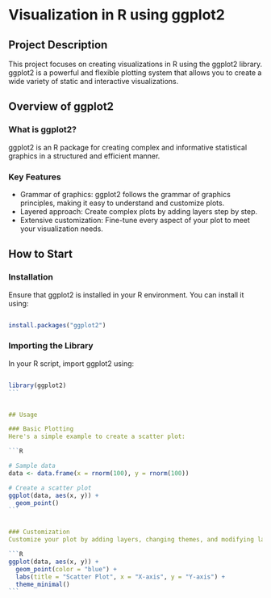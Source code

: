 # Visualization in R using ggplot2

## Project Description
This project focuses on creating visualizations in R using the ggplot2 library. ggplot2 is a powerful and flexible plotting system that allows you to create a wide variety of static and interactive visualizations.

## Overview of ggplot2

### What is ggplot2?
ggplot2 is an R package for creating complex and informative statistical graphics in a structured and efficient manner.

### Key Features
- Grammar of graphics: ggplot2 follows the grammar of graphics principles, making it easy to understand and customize plots.
- Layered approach: Create complex plots by adding layers step by step.
- Extensive customization: Fine-tune every aspect of your plot to meet your visualization needs.

## How to Start

### Installation
Ensure that ggplot2 is installed in your R environment. You can install it using:

```R

install.packages("ggplot2")
```

### Importing the Library
In your R script, import ggplot2 using:

````R

library(ggplot2)
```


## Usage

### Basic Plotting
Here's a simple example to create a scatter plot:

```R

# Sample data
data <- data.frame(x = rnorm(100), y = rnorm(100))

# Create a scatter plot
ggplot(data, aes(x, y)) +
  geom_point()
```


### Customization
Customize your plot by adding layers, changing themes, and modifying labels.

```R
ggplot(data, aes(x, y)) +
  geom_point(color = "blue") +
  labs(title = "Scatter Plot", x = "X-axis", y = "Y-axis") +
  theme_minimal()
```
